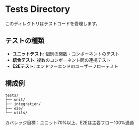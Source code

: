 # Tests Directory

このディレクトリはテストコードを管理します。

## テストの種類

- **ユニットテスト**: 個別の関数・コンポーネントのテスト
- **統合テスト**: 複数のコンポーネント間の連携テスト
- **E2Eテスト**: エンドツーエンドのユーザーフローテスト

## 構成例

```
tests/
├── unit/
├── integration/
├── e2e/
└── utils/
```

カバレッジ目標：ユニット70%以上、E2Eは主要フロー100%通過
